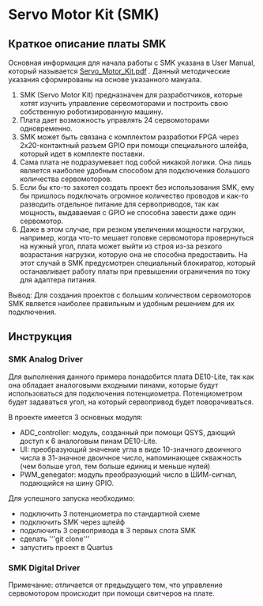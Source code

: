 # Servo Motor Kit (SMK)
## Краткое описание платы SMK
Основная информация для начала работы с SMK указана в User Manual, который называется [Servo_Motor_Kit.pdf](https://www.terasic.com.tw/cgi-bin/page/archive_download.pl?Language=English&No=1028&FID=3df9eeb09d7cd8a4d53a1b1eb56b2c4e) . Данный методические указания сформированы на основе указанного мануала.

1. SMK (Servo Motor Kit) предназначен для разработчиков, которые хотят изучить управление сервомоторами и построить свою собственную роботизированную машину. 
2. Плата дает возможность управлять 24 сервомоторами одновременно. 
3. SMK может быть связана с комплектом разработки FPGA через 2x20-контактный разъем GPIO при помощи специального шлейфа, который идет в комплекте поставки.
4. Сама плата не подразумевает под собой никакой логики. Она лишь является наиболее удобным способом для подключения большого количества сервомоторов. 
5. Если бы кто-то захотел создать проект без использования SMK, ему бы пришлось подключать огромное количество проводов и как-то разводить отдельное питание для сервоприводов, так как мощность, выдаваемая с GPIO не способна завести даже один сервомотор.
6. Даже в этом случае, при резком увеличении мощности нагрузки, например, когда что-то мешает головке сервомотора провернуться на нужный угол, плата может выйти из строя из-за резкого возрастания нагрузки, которую она не способна предоставить. На этот случай в SMK предусмотрен специальный блокиратор, который останавливает работу платы при превышении ограничения по току для адаптера питания.

Вывод: Для создания проектов с большим количеством сервомоторов SMK является наиболее правильным и удобным решением для их подключения.

## Инструкция
### SMK Analog Driver
Для выполнения данного примера понадобится плата DE10-Lite, так как она обладает аналоговыми входными пинами, которые будут использоваться для подключения потенциометра. Потенциометром будет задаваться угол, на который сервопривод будет поворачиваться.

В проекте имеется 3 основных модуля:
* ADC_controller: модуль, созданный при помощи QSYS, дающий доступ к 6 аналоговым пинам DE10-Lite.
* UI: преобразующий значение угла в виде 10-значного двоичного числа в 31-значное двоичное число, напоминающее скважность (чем больше угол, тем больше единиц и меньше нулей)
* PWM_genegator: модуль преобразующий число в ШИМ-сигнал, подающийся на шину GPIO.

Для успешного запуска необходимо:
* подключить 3 потенциометра по стандартной схеме
* подключить SMK через щлейф
* подключить 3 сервопривода в 3 первых слота SMK
* сделать '''git clone''' 
* запустить проект в Quartus
### SMK Digital Driver
Примечание: отличается от предыдущего тем, что управление сервомотором происходит при помощи свитчеров на плате.
